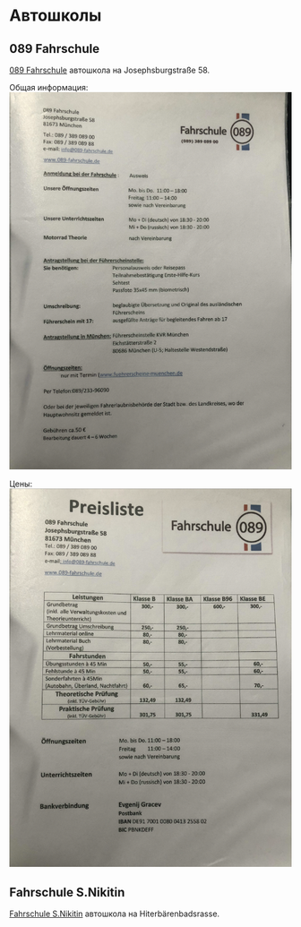 # Автошколы

## 089 Fahrschule

[089 Fahrschule](https://www.089-fahrschule.de/) автошкола на Josephsburgstraße 58.

Общая информация:
![089](Resources/Fahrschulen/089/089.png)

Цены:
![Preise](Resources/Fahrschulen/089/089-preise.png)

## Fahrschule S.Nikitin

[Fahrschule S.Nikitin](http://fahrschule-nikitin.de/) автошкола на Hiterbärenbadsrasse.
